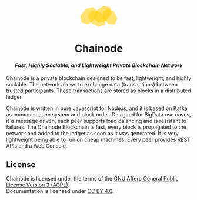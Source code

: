 <p align="center">
  <a href="https://github.com/davidemiceli/chainode" target="_blank" rel="noopener noreferrer">
    <img src="img/logo.png" alt="Chainode logo">
  </a>
</p>
<h1 align="center">Chainode</h1>

<h4 align="center"><em>Fast, Highly Scalable, and Lightweight Private Blockchain Network</em></h4>


Chainode is a private blockchain designed to be fast, lightweight, and highly scalable. The network allows to exchange data (transactions) between trusted participants. These transactions are stored as blocks in a distributed ledger.

Chainode is written in pure Javascript for Node.js, and it is based on Kafka as communication system and block order. Designed for BigData use cases, it is message driven, each peer supports load balancing and is resistant to failures. The Chainode Blockchain is fast, every block is propagated to the network and added to the ledger as soon as it was generated. It is very lightweight being able to run on cheap machines. Every peer provides REST APIs and a Web Console.

## License

Chainode is licensed under the terms of the [GNU Affero General Public License Version 3 (AGPL)](LICENSE).  
Documentation is licensed under [CC BY 4.0](http://creativecommons.org/licenses/by/4.0/).
